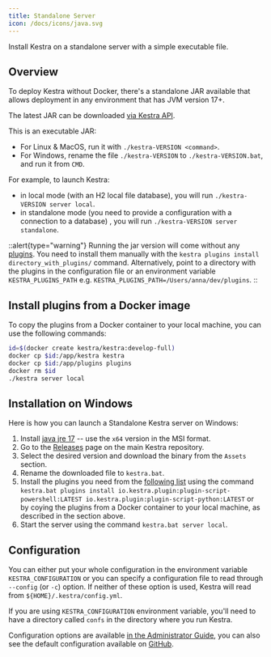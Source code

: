 ```yaml
---
title: Standalone Server
icon: /docs/icons/java.svg
---
```


Install Kestra on a standalone server with a simple executable file.

## Overview
To deploy Kestra without Docker, there's a standalone JAR available that allows deployment in any environment that has JVM version 17+.

The latest JAR can be downloaded [via Kestra API](https://api.kestra.io/v1/versions/download).

This is an executable JAR:
- For Linux & MacOS, run it with `./kestra-VERSION <command>`.
- For Windows, rename the file `./kestra-VERSION` to `./kestra-VERSION.bat`, and run it from `CMD`.

For example, to launch Kestra:
- in local mode (with an H2 local file database), you will run `./kestra-VERSION server local`.
- in standalone mode (you need to provide a configuration with a connection to a database) , you will run `./kestra-VERSION server standalone`.

::alert{type="warning"}
Running the jar version will come without any [plugins](https://kestra.io/plugins). You need to install them manually with the `kestra plugins install
directory_with_plugins/` command. Alternatively, point to a directory with the plugins in the configuration file or an environment variable `KESTRA_PLUGINS_PATH` e.g. `KESTRA_PLUGINS_PATH=/Users/anna/dev/plugins`.
::

## Install plugins from a Docker image

To copy the plugins from a Docker container to your local machine, you can use the following commands:

```bash
id=$(docker create kestra/kestra:develop-full)
docker cp $id:/app/kestra kestra
docker cp $id:/app/plugins plugins
docker rm $id
./kestra server local
```

## Installation on Windows

Here is how you can launch a Standalone Kestra server on Windows:

1. Install [java jre 17](https://adoptium.net/temurin/releases/?os=windows&version=17) -- use the `x64` version in the MSI format.
2. Go to the [Releases](https://github.com/kestra-io/kestra/releases) page on the main Kestra repository.
3. Select the desired version and download the binary from the `Assets` section.
4. Rename the downloaded file to `kestra.bat`.
5. Install the plugins you need from the [following list](https://github.com/kestra-io/kestra/blob/620f0b1e9c45cd400db582df69320e518d3f98a0/.github/workflows/main.yml#L163-L234) using the command `kestra.bat plugins install io.kestra.plugin:plugin-script-powershell:LATEST io.kestra.plugin:plugin-script-python:LATEST` or by coying the plugins from a Docker container to your local machine, as described in the section above.
6. Start the server using the command `kestra.bat server local`.

## Configuration

You can either put your whole configuration in the environment variable `KESTRA_CONFIGURATION` or you can specify a configuration file to read through `--config` (or `-c`) option. If neither of these option is used, Kestra will read from `${HOME}/.kestra/config.yml`.

If you are using `KESTRA_CONFIGURATION` environment variable, you'll need to have a directory called `confs` in the directory where you run Kestra.

Configuration options are available [in the Administrator Guide](../10.administrator-guide/index.md), you can also see the default configuration available on  [GitHub](https://github.com/kestra-io/kestra/blob/develop/cli/src/main/resources/application.yml).
